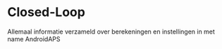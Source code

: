 # Closed-Loop
Allemaal informatie verzameld over berekeningen en instellingen in met name AndroidAPS
